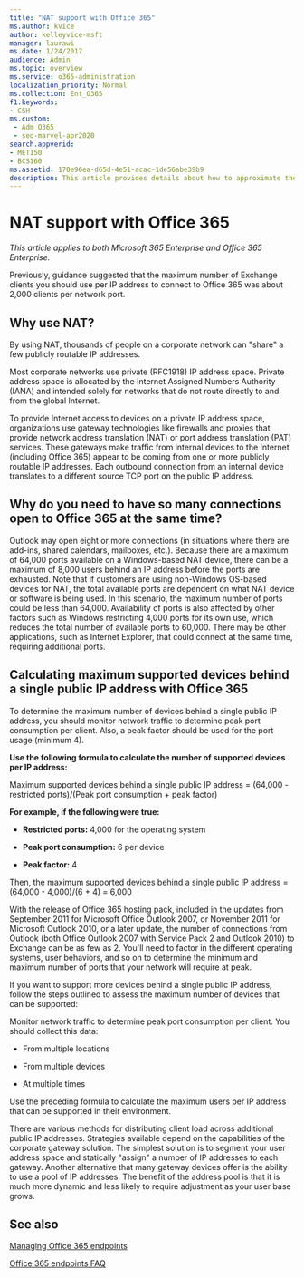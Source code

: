 ```yaml
---
title: "NAT support with Office 365"
ms.author: kvice
author: kelleyvice-msft
manager: laurawi
ms.date: 1/24/2017
audience: Admin
ms.topic: overview
ms.service: o365-administration
localization_priority: Normal
ms.collection: Ent_O365
f1.keywords:
- CSH
ms.custom: 
 - Adm_O365
 - seo-marvel-apr2020
search.appverid:
- MET150
- BCS160
ms.assetid: 170e96ea-d65d-4e51-acac-1de56abe39b9
description: This article provides details about how to approximate the number of clients you can use per IP address in your organization using NAT.
---
```


# NAT support with Office 365

*This article applies to both Microsoft 365 Enterprise and Office 365 Enterprise.*

Previously, guidance suggested that the maximum number of Exchange clients you should use per IP address to connect to Office 365 was about 2,000 clients per network port.
  
## Why use NAT?

By using NAT, thousands of people on a corporate network can "share" a few publicly routable IP addresses.
  
Most corporate networks use private (RFC1918) IP address space. Private address space is allocated by the Internet Assigned Numbers Authority (IANA) and intended solely for networks that do not route directly to and from the global Internet.
  
To provide Internet access to devices on a private IP address space, organizations use gateway technologies like firewalls and proxies that provide network address translation (NAT) or port address translation (PAT) services. These gateways make traffic from internal devices to the Internet (including Office 365) appear to be coming from one or more publicly routable IP addresses. Each outbound connection from an internal device translates to a different source TCP port on the public IP address. 
  
## Why do you need to have so many connections open to Office 365 at the same time?

Outlook may open eight or more connections (in situations where there are add-ins, shared calendars, mailboxes, etc.). Because there are a maximum of 64,000 ports available on a Windows-based NAT device, there can be a maximum of 8,000 users behind an IP address before the ports are exhausted. Note that if customers are using non-Windows OS-based devices for NAT, the total available ports are dependent on what NAT device or software is being used. In this scenario, the maximum number of ports could be less than 64,000. Availability of ports is also affected by other factors such as Windows restricting 4,000 ports for its own use, which reduces the total number of available ports to 60,000. There may be other applications, such as Internet Explorer, that could connect at the same time, requiring additional ports.
  
## Calculating maximum supported devices behind a single public IP address with Office 365

To determine the maximum number of devices behind a single public IP address, you should monitor network traffic to determine peak port consumption per client. Also, a peak factor should be used for the port usage (minimum 4). 
  
 **Use the following formula to calculate the number of supported devices per IP address:**
  
Maximum supported devices behind a single public IP address = (64,000 - restricted ports)/(Peak port consumption + peak factor)
  
 **For example, if the following were true:**
  
- **Restricted ports:** 4,000 for the operating system

- **Peak port consumption:** 6 per device

- **Peak factor:** 4

Then, the maximum supported devices behind a single public IP address = (64,000 - 4,000)/(6 + 4) = 6,000
  
With the release of Office 365 hosting pack, included in the updates from September 2011 for Microsoft Office Outlook 2007, or November 2011 for Microsoft Outlook 2010, or a later update, the number of connections from Outlook (both Office Outlook 2007 with Service Pack 2 and Outlook 2010) to Exchange can be as few as 2. You'll need to factor in the different operating systems, user behaviors, and so on to determine the minimum and maximum number of ports that your network will require at peak.
  
If you want to support more devices behind a single public IP address, follow the steps outlined to assess the maximum number of devices that can be supported:
  
Monitor network traffic to determine peak port consumption per client. You should collect this data:
  
- From multiple locations
    
- From multiple devices
    
- At multiple times
    
Use the preceding formula to calculate the maximum users per IP address that can be supported in their environment.
  
There are various methods for distributing client load across additional public IP addresses. Strategies available depend on the capabilities of the corporate gateway solution. The simplest solution is to segment your user address space and statically "assign" a number of IP addresses to each gateway. Another alternative that many gateway devices offer is the ability to use a pool of IP addresses. The benefit of the address pool is that it is much more dynamic and less likely to require adjustment as your user base grows.
  
## See also

[Managing Office 365 endpoints](https://support.office.com/article/99cab9d4-ef59-4207-9f2b-3728eb46bf9a)
  
[Office 365 endpoints FAQ](https://support.office.com/article/d4088321-1c89-4b96-9c99-54c75cae2e6d)
